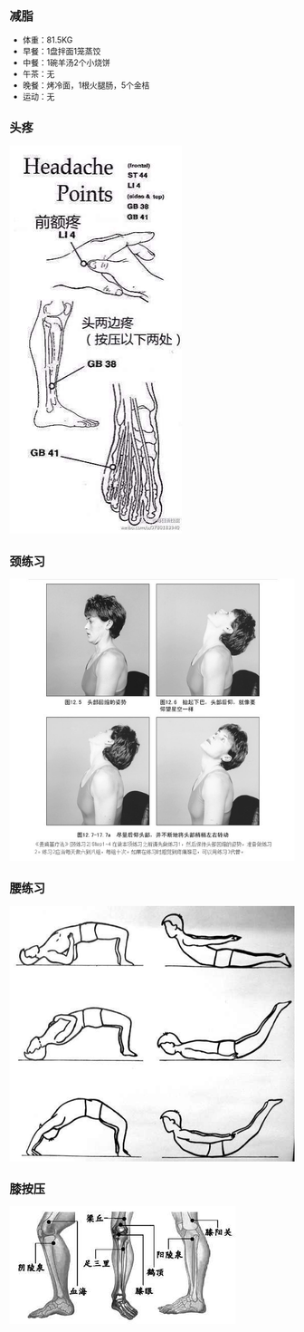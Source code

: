 ## 减脂 ##
* 体重：81.5KG
* 早餐：1盘拌面1笼蒸饺
* 中餐：1碗羊汤2个小烧饼
* 午茶：无
* 晚餐：烤冷面，1根火腿肠，5个金桔
* 运动：无
## 头疼 ##
![头疼按压点](headache.points.jpg)
## 颈练习 ##
![颈练习](neck.jpg)
## 腰练习 ##
![腰练习](haunch.jpg)
## 膝按压 ##
![膝按](knee.jpg)

